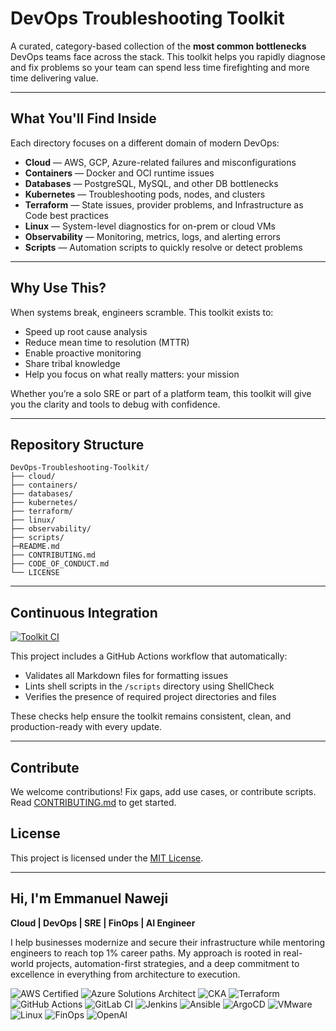 # DevOps Troubleshooting Toolkit

A curated, category-based collection of the **most common bottlenecks** DevOps teams face across the stack. This toolkit helps you rapidly diagnose and fix problems so your team can spend less time firefighting and more time delivering value.

---

## What You'll Find Inside

Each directory focuses on a different domain of modern DevOps:

- **Cloud** — AWS, GCP, Azure-related failures and misconfigurations  
- **Containers** — Docker and OCI runtime issues  
- **Databases** — PostgreSQL, MySQL, and other DB bottlenecks  
- **Kubernetes** — Troubleshooting pods, nodes, and clusters  
- **Terraform** — State issues, provider problems, and Infrastructure as Code best practices  
- **Linux** — System-level diagnostics for on-prem or cloud VMs  
- **Observability** — Monitoring, metrics, logs, and alerting errors  
- **Scripts** — Automation scripts to quickly resolve or detect problems

---

## Why Use This?

When systems break, engineers scramble. This toolkit exists to:

- Speed up root cause analysis  
- Reduce mean time to resolution (MTTR)  
- Enable proactive monitoring  
- Share tribal knowledge  
- Help you focus on what really matters: your mission

Whether you’re a solo SRE or part of a platform team, this toolkit will give you the clarity and tools to debug with confidence.

---

## Repository Structure

```
DevOps-Troubleshooting-Toolkit/
├── cloud/
├── containers/
├── databases/
├── kubernetes/
├── terraform/
├── linux/
├── observability/
├── scripts/
├─README.md
├── CONTRIBUTING.md
├── CODE_OF_CONDUCT.md
└── LICENSE
```

---

## Continuous Integration

[![Toolkit CI](https://github.com/your-username/DevOps-Troubleshooting-Toolkit/actions/workflows/toolkit-ci.yml/badge.svg)](https://github.com/your-username/DevOps-Troubleshooting-Toolkit/actions/workflows/toolkit-ci.yml)

This project includes a GitHub Actions workflow that automatically:
- Validates all Markdown files for formatting issues
- Lints shell scripts in the `/scripts` directory using ShellCheck
- Verifies the presence of required project directories and files

These checks help ensure the toolkit remains consistent, clean, and production-ready with every update.

---

## Contribute

We welcome contributions! Fix gaps, add use cases, or contribute scripts. Read [CONTRIBUTING.md](CONTRIBUTING.md) to get started.

## License

This project is licensed under the [MIT License](LICENSE).

---

## Hi, I'm Emmanuel Naweji

**Cloud | DevOps | SRE | FinOps | AI Engineer**  

I help businesses modernize and secure their infrastructure while mentoring engineers to reach top 1% career paths. My approach is rooted in real-world projects, automation-first strategies, and a deep commitment to excellence in everything from architecture to execution.

![AWS Certified](https://img.shields.io/badge/AWS-Certified-blue?logo=amazonaws)
![Azure Solutions Architect](https://img.shields.io/badge/Azure-Solutions%20Architect-0078D4?logo=microsoftazure)
![CKA](https://img.shields.io/badge/Kubernetes-CKA-blue?logo=kubernetes)
![Terraform](https://img.shields.io/badge/IaC-Terraform-623CE4?logo=terraform)
![GitHub Actions](https://img.shields.io/badge/CI/CD-GitHub%20Actions-blue?logo=githubactions)
![GitLab CI](https://img.shields.io/badge/CI/CD-GitLab%20CI-FC6D26?logo=gitlab)
![Jenkins](https://img.shields.io/badge/CI/CD-Jenkins-D24939?logo=jenkins)
![Ansible](https://img.shields.io/badge/Automation-Ansible-red?logo=ansible)
![ArgoCD](https://img.shields.io/badge/GitOps-ArgoCD-orange?logo=argo)
![VMware](https://img.shields.io/badge/Virtualization-VMware-607078?logo=vmware)
![Linux](https://img.shields.io/badge/OS-Linux-black?logo=linux)
![FinOps](https://img.shields.io/badge/FinOps-Cost%20Optimization-green?logo=money)
![OpenAI](https://img.shields.io/badge/AI-OpenAI-ff9900?logo=openai)
